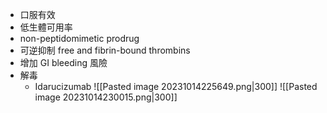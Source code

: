 - 口服有效
- 低生體可用率
- non-peptidomimetic prodrug
- 可逆抑制 free and fibrin-bound thrombins
- 增加 GI bleeding 風險
- 解毒
	- Idarucizumab
![[Pasted image 20231014225649.png|300]]
![[Pasted image 20231014230015.png|300]]